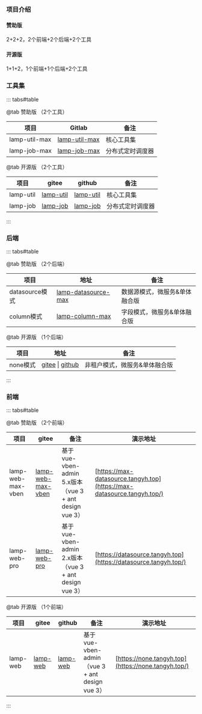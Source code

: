 ### 项目介绍

#### 赞助版

2+2+2，2个前端+2个后端+2个工具

#### 开源版

1+1+2，1个前端+1个后端+2个工具

### 工具集

::: tabs#table

@tab 赞助版 （2个工具）


| 项目          | Gitlab                                                      | 备注             |
| ------------- | ----------------------------------------------------------- | ---------------- |
| lamp-util-max | [lamp-util-max](http://git.tangyh.top/zuihou/lamp-util-max) | 核心工具集       |
| lamp-job-max  | [lamp-job-max](http://git.tangyh.top/zuihou/lamp-job-max)   | 分布式定时调度器 |


@tab 开源版 （2个工具）


| 项目      | gitee                                              | github                                           | 备注             |
| --------- | -------------------------------------------------- | ------------------------------------------------ | ---------------- |
| lamp-util | [lamp-util](https://gitee.com/zuihou111/lamp-util) | [lamp-util](https://github.com/zuihou/lamp-util) | 核心工具集       |
| lamp-job  | [lamp-job](https://gitee.com/zuihou111/lamp-job)   | [lamp-job](https://github.com/zuihou/lamp-job)   | 分布式定时调度器 |

:::

### 后端

::: tabs#table

@tab 赞助版 （2个后端）


| 项目     | 地址             | 备注              |
| -------- | ------------------------------------------------------------ | ----------------- |
| datasource模式       | [lamp-datasource-max](http://git.tangyh.top/zuihou/lamp-datasource-max) | 数据源模式，微服务&单体融合版 |
| column模式 |  [lamp-column-max](http://git.tangyh.top/zuihou/lamp-column-max) | 字段模式，微服务&单体融合版 |

@tab 开源版 （1个后端）


| 项目     |      地址        | 备注              |
| -------- | --------------------------------------------------- | ----------------- |
| none模式 | [gitee](https://gitee.com/dromara/lamp-cloud)  \|  [github](https://github.com/dromara/lamp-cloud) | 非租户模式，微服务&单体融合版 |

:::

### 前端

::: tabs#table

@tab 赞助版 （2个前端）

| 项目                 | gitee                                                        | 备注                                                        | 演示地址                                                     |
| -------------------- | ------------------------------------------------------------ | ----------------------------------------------------------- | ------------------------------------------------------------ |
| lamp-web-max-vben   | [lamp-web-max-vben](http://git.tangyh.top/zuihou/lamp-web-max-vben) | 基于 vue-vben-admin 5.x版本（vue 3 + ant design vue 3）     | [https://max-datasource.tangyh.top](https://max-datasource.tangyh.top/) |
| lamp-web-pro         | [lamp-web-pro](http://git.tangyh.top/zuihou/lamp-web-pro)    | 基于 vue-vben-admin  2.x版本（vue 3 + ant design vue 3）    | [https://datasource.tangyh.top](https://datasource.tangyh.top/) |

@tab 开源版 （1个前端）


| 项目     | gitee                                            | github                                         | 备注                                             | 演示地址 |
| -------- | ------------------------------------------------ | ---------------------------------------------- | ------------------------------------------------ |------------------------------------------------ |
| lamp-web | [lamp-web](https://gitee.com/zuihou111/lamp-web) | [lamp-web](https://github.com/zuihou/lamp-web) | 基于 vue-vben-admin （vue 3 + ant design vue 3） | [https://none.tangyh.top](https://none.tangyh.top/) |

:::

